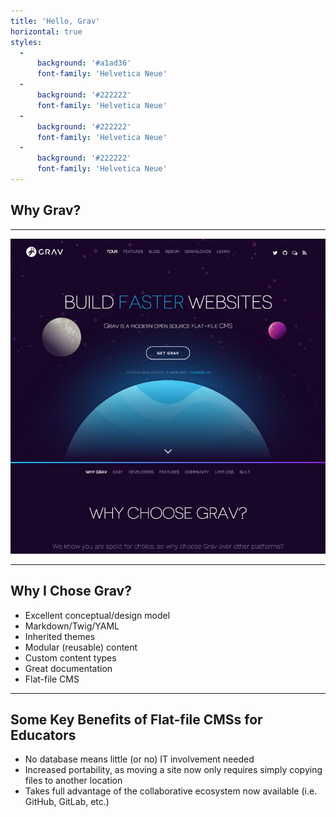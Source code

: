 ```yaml
---
title: 'Hello, Grav'
horizontal: true
styles:
  -
      background: '#a1ad36'
      font-family: 'Helvetica Neue'
  -
      background: '#222222'
      font-family: 'Helvetica Neue'
  -
      background: '#222222'
      font-family: 'Helvetica Neue'
  -
      background: '#222222'
      font-family: 'Helvetica Neue'
---
```


## Why Grav?

***

![getgrav.org](getgrav.jpg)

***

## Why I Chose Grav?
* Excellent conceptual/design model
* Markdown/Twig/YAML
* Inherited themes
* Modular (reusable) content
* Custom content types
* Great documentation
* Flat-file CMS

***

## Some Key Benefits of Flat-file CMSs for Educators
* No database means little (or no) IT involvement needed
* Increased portability, as moving a site now only requires simply copying files to another location
* Takes full advantage of the collaborative ecosystem now available (i.e. GitHub, GitLab, etc.)

